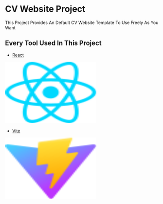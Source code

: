 # CV Website Project

This Project Provides An Default CV Website Template To Use Freely As You Want  

## Every Tool Used In This Project

- [React](https://react.dev)


<img src="https://github.com/RicardoAMMartins/CV-Resume-Website/blob/design-experiment/public/react.svg?raw=true" alt="React Image" width="300" height="200" >

- [Vite](https://vitejs.dev)

<img src="https://github.com/RicardoAMMartins/CV-Resume-Website/blob/design-experiment/public/vite.svg?raw=true" alt="Vite Image" width="300" height="200" >

<!-- 

How to show links

- [@vitejs/plugin-react-swc](https://github.com/vitejs/vite-plugin-react-swc) uses [SWC](https://swc.rs/) for Fast Refresh

Italic words

- Configure the top-level `parserOptions` property like this:

How to include js

```js
export default tseslint.config({
  languageOptions: {
    // other options...
    parserOptions: {
      project: ['./tsconfig.node.json', './tsconfig.app.json'],
      tsconfigRootDir: import.meta.dirname,
    },
  },
})
```

-->
